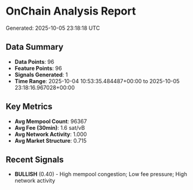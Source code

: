 # OnChain Analysis Report
Generated: 2025-10-05 23:18:18 UTC

## Data Summary
- **Data Points**: 96
- **Feature Points**: 96
- **Signals Generated**: 1
- **Time Range**: 2025-10-04 10:53:35.484487+00:00 to 2025-10-05 23:18:16.967028+00:00

## Key Metrics
- **Avg Mempool Count**: 96367
- **Avg Fee (30min)**: 1.6 sat/vB
- **Avg Network Activity**: 1.000
- **Avg Market Structure**: 0.715

## Recent Signals
- **BULLISH** (0.40) - High mempool congestion; Low fee pressure; High network activity
